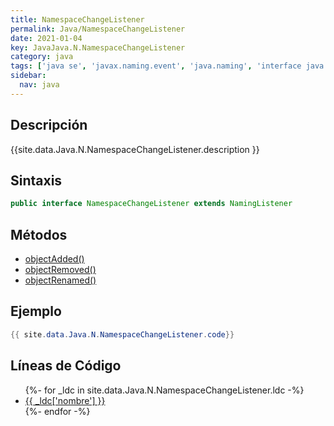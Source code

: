 ```yaml
---
title: NamespaceChangeListener
permalink: Java/NamespaceChangeListener
date: 2021-01-04
key: JavaJava.N.NamespaceChangeListener
category: java
tags: ['java se', 'javax.naming.event', 'java.naming', 'interface java', 'Java 1.3']
sidebar: 
  nav: java
---
```


## Descripción
{{site.data.Java.N.NamespaceChangeListener.description }}

## Sintaxis
~~~java
public interface NamespaceChangeListener extends NamingListener
~~~

## Métodos
* [objectAdded()](/Java/NamespaceChangeListener/objectAdded)
* [objectRemoved()](/Java/NamespaceChangeListener/objectRemoved)
* [objectRenamed()](/Java/NamespaceChangeListener/objectRenamed)

## Ejemplo
~~~java
{{ site.data.Java.N.NamespaceChangeListener.code}}
~~~

## Líneas de Código
<ul>
{%- for _ldc in site.data.Java.N.NamespaceChangeListener.ldc -%}
   <li>
       <a href="{{_ldc['url'] }}">{{ _ldc['nombre'] }}</a>
   </li>
{%- endfor -%}
</ul>
